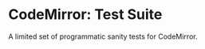 CodeMirror: Test Suite
======================

A limited set of programmatic sanity tests for CodeMirror.
